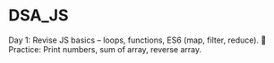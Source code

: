 # DSA_JS

Day 1: Revise JS basics – loops, functions, ES6 (map, filter, reduce).
📝 Practice: Print numbers, sum of array, reverse array.